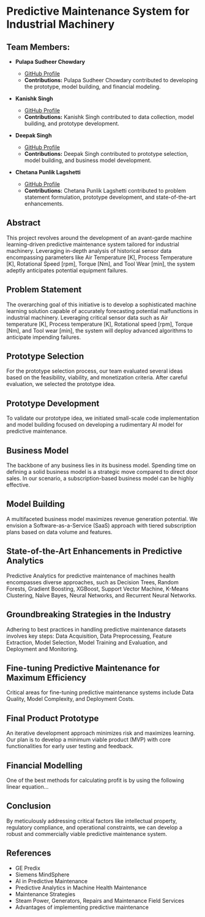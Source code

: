# Predictive Maintenance System for Industrial Machinery

## Team Members:
- **Pulapa Sudheer Chowdary**
  - [GitHub Profile](https://github.com/sudheerpulapa/Feynn_Labs_Intern_2024/tree/main/Feyyn-Labs-Project-3)
  - **Contributions:** Pulapa Sudheer Chowdary contributed to developing the prototype, model building, and financial modeling.

- **Kanishk Singh**
  - [GitHub Profile](link_to_github_profile)
  - **Contributions:** Kanishk Singh contributed to data collection, model building, and prototype development.

- **Deepak Singh**
  - [GitHub Profile](link_to_github_profile)
  - **Contributions:** Deepak Singh contributed to prototype selection, model building, and business model development.

- **Chetana Punlik Lagshetti**
  - [GitHub Profile](link_to_github_profile)
  - **Contributions:** Chetana Punlik Lagshetti contributed to problem statement formulation, prototype development, and state-of-the-art enhancements.

## Abstract
This project revolves around the development of an avant-garde machine learning-driven predictive maintenance system tailored for industrial machinery. Leveraging in-depth analysis of historical sensor data encompassing parameters like Air Temperature [K], Process Temperature [K], Rotational Speed [rpm], Torque [Nm], and Tool Wear [min], the system adeptly anticipates potential equipment failures.

## Problem Statement
The overarching goal of this initiative is to develop a sophisticated machine learning solution capable of accurately forecasting potential malfunctions in industrial machinery. Leveraging critical sensor data such as Air temperature [K], Process temperature [K], Rotational speed [rpm], Torque [Nm], and Tool wear [min], the system will deploy advanced algorithms to anticipate impending failures.

## Prototype Selection
For the prototype selection process, our team evaluated several ideas based on the feasibility, viability, and monetization criteria. After careful evaluation, we selected the prototype idea.

## Prototype Development
To validate our prototype idea, we initiated small-scale code implementation and model building focused on developing a rudimentary AI model for predictive maintenance.

## Business Model
The backbone of any business lies in its business model. Spending time on defining a solid business model is a strategic move compared to direct door sales. In our scenario, a subscription-based business model can be highly effective.

## Model Building
A multifaceted business model maximizes revenue generation potential. We envision a Software-as-a-Service (SaaS) approach with tiered subscription plans based on data volume and features.

## State-of-the-Art Enhancements in Predictive Analytics
Predictive Analytics for predictive maintenance of machines health encompasses diverse approaches, such as Decision Trees, Random Forests, Gradient Boosting, XGBoost, Support Vector Machine, K-Means Clustering, Naïve Bayes, Neural Networks, and Recurrent Neural Networks.

## Groundbreaking Strategies in the Industry
Adhering to best practices in handling predictive maintenance datasets involves key steps: Data Acquisition, Data Preprocessing, Feature Extraction, Model Selection, Model Training and Evaluation, and Deployment and Monitoring.

## Fine-tuning Predictive Maintenance for Maximum Efficiency
Critical areas for fine-tuning predictive maintenance systems include Data Quality, Model Complexity, and Deployment Costs.

## Final Product Prototype
An iterative development approach minimizes risk and maximizes learning. Our plan is to develop a minimum viable product (MVP) with core functionalities for early user testing and feedback.

## Financial Modelling
One of the best methods for calculating profit is by using the following linear equation...

## Conclusion
By meticulously addressing critical factors like intellectual property, regulatory compliance, and operational constraints, we can develop a robust and commercially viable predictive maintenance system.

## References
- GE Predix
- Siemens MindSphere
- AI in Predictive Maintenance
- Predictive Analytics in Machine Health Maintenance
- Maintenance Strategies
- Steam Power, Generators, Repairs and Maintenance Field Services
- Advantages of implementing predictive maintenance
